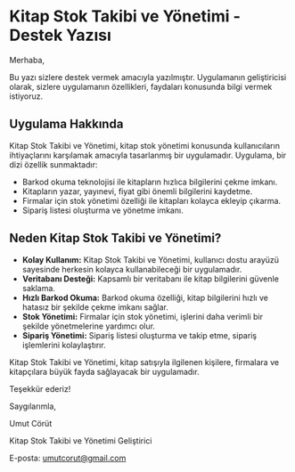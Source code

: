 # Kitap Stok Takibi ve Yönetimi - Destek Yazısı

Merhaba,

Bu yazı sizlere destek vermek amacıyla yazılmıştır. Uygulamanın geliştiricisi olarak, sizlere uygulamanın özellikleri, faydaları konusunda bilgi vermek istiyoruz.

## Uygulama Hakkında

Kitap Stok Takibi ve Yönetimi, kitap stok yönetimi konusunda kullanıcıların ihtiyaçlarını karşılamak amacıyla tasarlanmış bir uygulamadır. Uygulama, bir dizi özellik sunmaktadır:

- Barkod okuma teknolojisi ile kitapların hızlıca bilgilerini çekme imkanı.
- Kitapların yazar, yayınevi, fiyat gibi önemli bilgilerini kaydetme.
- Firmalar için stok yönetimi özelliği ile kitapları kolayca ekleyip çıkarma.
- Sipariş listesi oluşturma ve yönetme imkanı.

## Neden Kitap Stok Takibi ve Yönetimi?

- **Kolay Kullanım:** Kitap Stok Takibi ve Yönetimi, kullanıcı dostu arayüzü sayesinde herkesin kolayca kullanabileceği bir uygulamadır.
- **Veritabanı Desteği:** Kapsamlı bir veritabanı ile kitap bilgilerini güvenle saklama.
- **Hızlı Barkod Okuma:** Barkod okuma özelliği, kitap bilgilerini hızlı ve hatasız bir şekilde çekme imkanı sağlar.
- **Stok Yönetimi:** Firmalar için stok yönetimi, işlerini daha verimli bir şekilde yönetmelerine yardımcı olur.
- **Sipariş Yönetimi:** Sipariş listesi oluşturma ve takip etme, sipariş işlemlerini kolaylaştırır.


Kitap Stok Takibi ve Yönetimi, kitap satışıyla ilgilenen kişilere, firmalara ve kitapçılara büyük fayda sağlayacak bir uygulamadır.

Teşekkür ederiz!

Saygılarımla,

Umut Cörüt

Kitap Stok Takibi ve Yönetimi Geliştirici

E-posta: [umutcorut@gmail.com](mailto:umutcorut@gmail.com)
